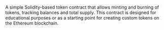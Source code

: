 A simple Solidity-based token contract that allows minting and burning of tokens, tracking balances and total supply. This contract is designed for educational purposes or as a starting point for creating custom tokens on the Ethereum blockchain.

